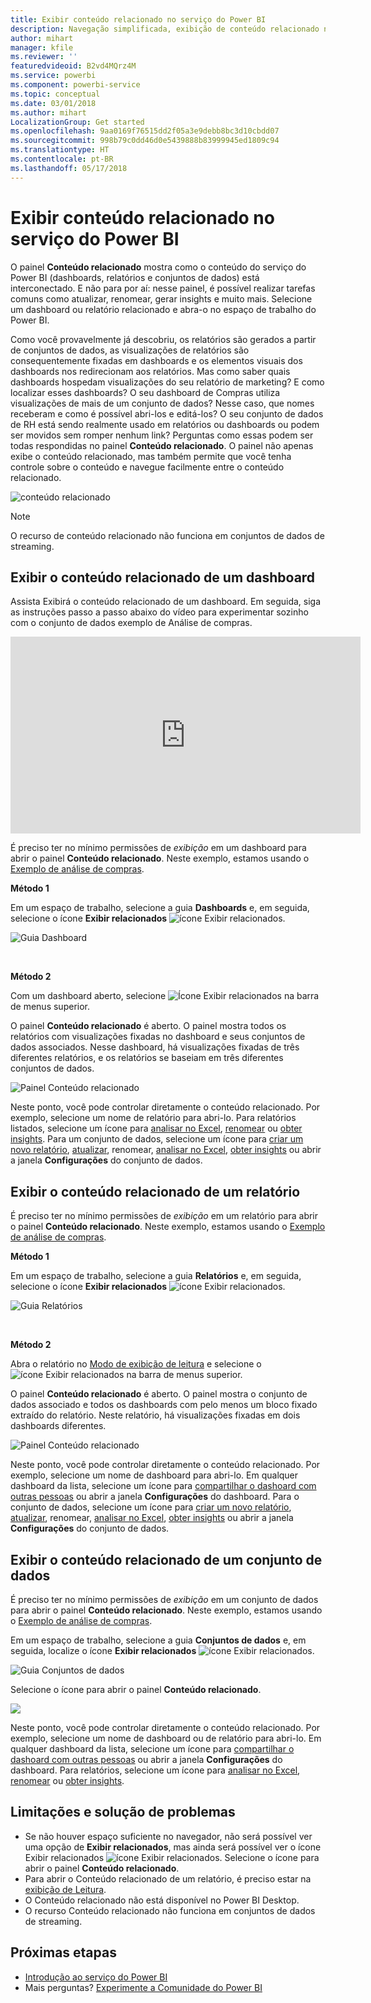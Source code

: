 ```yaml
---
title: Exibir conteúdo relacionado no serviço do Power BI
description: Navegação simplificada, exibição de conteúdo relacionado nos dashboards, relatórios e conjuntos de dados
author: mihart
manager: kfile
ms.reviewer: ''
featuredvideoid: B2vd4MQrz4M
ms.service: powerbi
ms.component: powerbi-service
ms.topic: conceptual
ms.date: 03/01/2018
ms.author: mihart
LocalizationGroup: Get started
ms.openlocfilehash: 9aa0169f76515dd2f05a3e9debb8bc3d10cbdd07
ms.sourcegitcommit: 998b79c0dd46d0e5439888b83999945ed1809c94
ms.translationtype: HT
ms.contentlocale: pt-BR
ms.lasthandoff: 05/17/2018
---
```

# <a name="view-related-content-in-power-bi-service"></a>Exibir conteúdo relacionado no serviço do Power BI
O painel **Conteúdo relacionado** mostra como o conteúdo do serviço do Power BI (dashboards, relatórios e conjuntos de dados) está interconectado.  E não para por aí: nesse painel, é possível realizar tarefas comuns como atualizar, renomear, gerar insights e muito mais. Selecione um dashboard ou relatório relacionado e abra-o no espaço de trabalho do Power BI.   

Como você provavelmente já descobriu, os relatórios são gerados a partir de conjuntos de dados, as visualizações de relatórios são consequentemente fixadas em dashboards e os elementos visuais dos dashboards nos redirecionam aos relatórios. Mas como saber quais dashboards hospedam visualizações do seu relatório de marketing? E como localizar esses dashboards? O seu dashboard de Compras utiliza visualizações de mais de um conjunto de dados? Nesse caso, que nomes receberam e como é possível abri-los e editá-los? O seu conjunto de dados de RH está sendo realmente usado em relatórios ou dashboards ou podem ser movidos sem romper nenhum link? Perguntas como essas podem ser todas respondidas no painel **Conteúdo relacionado**.  O painel não apenas exibe o conteúdo relacionado, mas também permite que você tenha controle sobre o conteúdo e navegue facilmente entre o conteúdo relacionado.

![conteúdo relacionado](media/service-related-content/power-bi-view-related-dashboard-new.png)

> [!NOTE]
> O recurso de conteúdo relacionado não funciona em conjuntos de dados de streaming.
> 
> 

## <a name="view-related-content-for-a-dashboard"></a>Exibir o conteúdo relacionado de um dashboard
Assista Exibirá o conteúdo relacionado de um dashboard. Em seguida, siga as instruções passo a passo abaixo do vídeo para experimentar sozinho com o conjunto de dados exemplo de Análise de compras.

<iframe width="560" height="315" src="https://www.youtube.com/embed/B2vd4MQrz4M#t=3m05s" frameborder="0" allowfullscreen></iframe>


É preciso ter no mínimo permissões de *exibição* em um dashboard para abrir o painel **Conteúdo relacionado**. Neste exemplo, estamos usando o [Exemplo de análise de compras](sample-procurement.md).

**Método 1**

Em um espaço de trabalho, selecione a guia **Dashboards** e, em seguida, selecione o ícone **Exibir relacionados** ![ícone Exibir relacionados](media/service-related-content/power-bi-view-related-icon-new.png).

![Guia Dashboard](media/service-related-content/power-bi-view-related-dash-newer.png)

<br>

**Método 2**

Com um dashboard aberto, selecione   ![Ícone Exibir relacionados](media/service-related-content/power-bi-view-related-new.png) na barra de menus superior.

O painel **Conteúdo relacionado** é aberto. O painel mostra todos os relatórios com visualizações fixadas no dashboard e seus conjuntos de dados associados. Nesse dashboard, há visualizações fixadas de três diferentes relatórios, e os relatórios se baseiam em três diferentes conjuntos de dados.

![Painel Conteúdo relacionado](media/service-related-content/power-bi-view-related-dashboard-new.png)

Neste ponto, você pode controlar diretamente o conteúdo relacionado.  Por exemplo, selecione um nome de relatório para abri-lo.  Para relatórios listados, selecione um ícone para [analisar no Excel](service-analyze-in-excel.md), [renomear](service-rename.md) ou [obter insights](service-insights.md). Para um conjunto de dados, selecione um ícone para [criar um novo relatório](service-report-create-new.md), [atualizar](refresh-data.md), renomear, [analisar no Excel](service-analyze-in-excel.md), [obter insights](service-insights.md) ou abrir a janela **Configurações** do conjunto de dados.  

## <a name="view-related-content-for-a-report"></a>Exibir o conteúdo relacionado de um relatório
É preciso ter no mínimo permissões de *exibição* em um relatório para abrir o painel **Conteúdo relacionado**. Neste exemplo, estamos usando o [Exemplo de análise de compras](sample-procurement.md).

**Método 1**

Em um espaço de trabalho, selecione a guia **Relatórios** e, em seguida, selecione o ícone **Exibir relacionados** ![ícone Exibir relacionados](media/service-related-content/power-bi-view-related-icon-new.png).

![Guia Relatórios](media/service-related-content/power-bi-view-related-report-newer.png)

<br>

**Método 2**

Abra o relatório no [Modo de exibição de leitura](service-reading-view-and-editing-view.md) e selecione o ![ícone Exibir relacionados](media/service-related-content/power-bi-view-related-new.png) na barra de menus superior.

O painel **Conteúdo relacionado** é aberto. O painel mostra o conjunto de dados associado e todos os dashboards com pelo menos um bloco fixado extraído do relatório. Neste relatório, há visualizações fixadas em dois dashboards diferentes.

![Painel Conteúdo relacionado](media/service-related-content/power-bi-view-related-report.png)

Neste ponto, você pode controlar diretamente o conteúdo relacionado.  Por exemplo, selecione um nome de dashboard para abri-lo.  Em qualquer dashboard da lista, selecione um ícone para [compartilhar o dashoard com outras pessoas](service-share-dashboards.md) ou abrir a janela **Configurações** do dashboard. Para o conjunto de dados, selecione um ícone para [criar um novo relatório](service-report-create-new.md), [atualizar](refresh-data.md), renomear, [analisar no Excel](service-analyze-in-excel.md), [obter insights](service-insights.md) ou abrir a janela **Configurações** do conjunto de dados.  

## <a name="view-related-content-for-a-dataset"></a>Exibir o conteúdo relacionado de um conjunto de dados
É preciso ter no mínimo permissões de *exibição* em um conjunto de dados para abrir o painel **Conteúdo relacionado**. Neste exemplo, estamos usando o [Exemplo de análise de compras](sample-procurement.md).

Em um espaço de trabalho, selecione a guia **Conjuntos de dados** e, em seguida, localize o ícone **Exibir relacionados** ![ícone Exibir relacionados](media/service-related-content/power-bi-view-related-icon-new.png).

![Guia Conjuntos de dados](media/service-related-content/power-bi-view-related-dataset-newer.png)

Selecione o ícone para abrir o painel **Conteúdo relacionado**.

![](media/service-related-content/power-bi-datasets.png)

Neste ponto, você pode controlar diretamente o conteúdo relacionado.  Por exemplo, selecione um nome de dashboard ou de relatório para abri-lo.  Em qualquer dashboard da lista, selecione um ícone para [compartilhar o dashoard com outras pessoas](service-share-dashboards.md) ou abrir a janela **Configurações** do dashboard. Para relatórios, selecione um ícone para [analisar no Excel](service-analyze-in-excel.md), [renomear](service-rename.md) ou [obter insights](service-insights.md).  

## <a name="limitations-and-troubleshooting"></a>Limitações e solução de problemas
* Se não houver espaço suficiente no navegador, não será possível ver uma opção de **Exibir relacionados**, mas ainda será possível ver o ícone Exibir relacionados ![ícone Exibir relacionados](media/service-related-content/power-bi-view-related-icon-new.png). Selecione o ícone para abrir o painel **Conteúdo relacionado**.
* Para abrir o Conteúdo relacionado de um relatório, é preciso estar na [exibição de Leitura](service-reading-view-and-editing-view.md).
* O Conteúdo relacionado não está disponível no Power BI Desktop.
* O recurso Conteúdo relacionado não funciona em conjuntos de dados de streaming.

## <a name="next-steps"></a>Próximas etapas
* [Introdução ao serviço do Power BI](service-get-started.md)
* Mais perguntas? [Experimente a Comunidade do Power BI](http://community.powerbi.com/)


